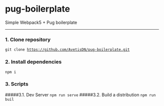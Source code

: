 # pug-boilerplate
Simple Webpack5 + Pug boilerplate

<hr/>

### 1. Clone repository
<code>git clone https://github.com/AvetisDN/pug-boilerplate.git
</code>
### 2. Install dependencies
<code>npm i</code>
### 3. Scripts
#####3.1. Dev Server
<code>npm run serve</code>
#####3.2. Build a distribution
<code>npm run buil</code>
 
 
